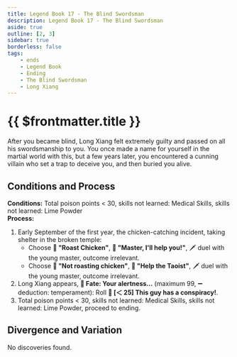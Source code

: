 ```yaml
---
title: Legend Book 17 - The Blind Swordsman
description: Legend Book 17 - The Blind Swordsman
aside: true
outline: [2, 3]
sidebar: true
borderless: false
tags:
    - ends
    - Legend Book
    - Ending
    - The Blind Swordsman
    - Long Xiang
---
```


# {{ $frontmatter.title }}

<EndBackground no=17 title="The Blind Swordsman">
After you became blind, Long Xiang felt extremely guilty and passed on all his swordsmanship to you. You once made a name for yourself in the martial world with this, but a few years later, you encountered a cunning villain who set a trap to deceive you, and then buried you alive.
</EndBackground>

## Conditions and Process

<b>Conditions:</b> Total poison points < 30, skills not learned: Medical Skills, skills not learned: Lime Powder<br>
<b>Process:</b><br>

1. Early September of the first year, the chicken-catching incident, taking shelter in the broken temple:
    - Choose **📖 "Roast Chicken"**, **📖 "Master, I'll help you!"**, 🗡️ duel with the young master, outcome irrelevant.
    - Choose **📖 "Not roasting chicken"**, **📖 "Help the Taoist"**, 🗡️ duel with the young master, outcome irrelevant.
2. Long Xiang appears, **🎲 Fate: Your alertness...** (maximum 99, ➖ deduction: temperament): Roll **🧾 [＜ 25] This guy has a conspiracy!**.
3. Total poison points < 30, skills not learned: Medical Skills, skills not learned: Lime Powder, proceed to ending.

## Divergence and Variation

No discoveries found.
